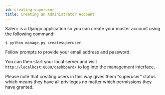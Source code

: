 ```yaml
---
id: creating-superuser
title: Creating an Administrator Account
---
```


Saleor is a Django application so you can create your master account using the following command:

```shell-session
$ python manage.py createsuperuser
```

Follow prompts to provide your email address and password.

You can then start your local server and visit `http://localhost:8000/dashboard/` to log into the management interface.

Please note that creating users in this way gives them “superuser” status which means they have all privileges no matter which permissions they have granted.